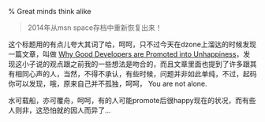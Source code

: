 % Great minds think alike

> 2014年从msn space存档中重新恢复出来！

这个标题用的有点儿夸大其词了哈，呵呵，只不过今天在dzone上溜达的时候发现一篇文章，叫做 [Why Good Developers are Promoted into Unhappiness](http://www.softwarebyrob.com/archive/2007/07/06/Why_Good_Developers_Promoted_into_Unhappiness.aspx)，发现这小子说的观点跟之前我的一些想法是吻合的，而且文章里面也提到了许多跟其有相同心声的人，当然，不得不承认，有些时候，问题并非如此单纯，不过，起码你可以发现，哦，原来自己并不孤独，呵呵， You are not alone.

水可载船，亦可覆舟，呵呵，有的人可能promote后很happy现在的状况，而有些人则非，这恐怕就的因人而异了...
